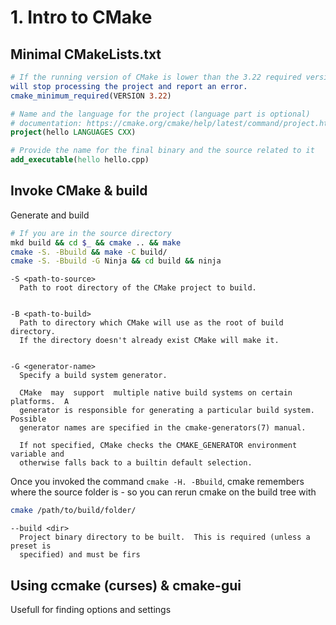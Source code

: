 # 1. Intro to CMake

## Minimal CMakeLists.txt

```cmake
# If the running version of CMake is lower than the 3.22 required version it
will stop processing the project and report an error.
cmake_minimum_required(VERSION 3.22)

# Name and the language for the project (language part is optional)
# documentation: https://cmake.org/cmake/help/latest/command/project.html
project(hello LANGUAGES CXX)

# Provide the name for the final binary and the source related to it
add_executable(hello hello.cpp)
```

## Invoke CMake & build

Generate and build

```sh
# If you are in the source directory
mkd build && cd $_ && cmake .. && make
cmake -S. -Bbuild && make -C build/
cmake -S. -Bbuild -G Ninja && cd build && ninja
```

```
-S <path-to-source>
  Path to root directory of the CMake project to build.


-B <path-to-build>
  Path to directory which CMake will use as the root of build directory.
  If the directory doesn't already exist CMake will make it.


-G <generator-name>
  Specify a build system generator.

  CMake  may  support  multiple native build systems on certain platforms.  A
  generator is responsible for generating a particular build system.  Possible
  generator names are specified in the cmake-generators(7) manual.

  If not specified, CMake checks the CMAKE_GENERATOR environment variable and
  otherwise falls back to a builtin default selection.
```

Once you invoked the command `cmake -H. -Bbuild`, cmake remembers where the
source folder is - so you can rerun cmake on the build tree with

```sh
cmake /path/to/build/folder/
```

```
--build <dir>
  Project binary directory to be built.  This is required (unless a preset is
  specified) and must be firs
```

## Using ccmake (curses) & cmake-gui

Usefull for finding options and settings
